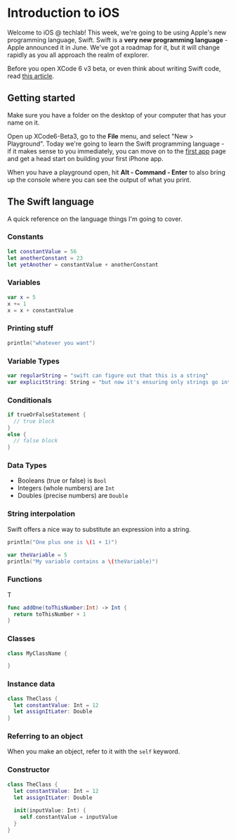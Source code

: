 Introduction to iOS
===

Welcome to iOS @ techlab! This week, we're going to be using Apple's new programming language, Swift. Swift is a **very new programming language** - Apple announced it in June. We've got a roadmap for it, but it will change rapidly as you all approach the realm of explorer.

Before you open XCode 6 v3 beta, or even think about writing Swift code, read [this article](http://robnapier.net/i-dont-know-swift?utm_content=buffer6acce&utm_medium=social&utm_source=twitter.com&utm_campaign=buffer).

## Getting started

Make sure you have a folder on the desktop of your computer that has your name on it.

Open up XCode6-Beta3, go to the **File** menu, and select "New > Playground". Today we're going to learn the Swift programming language - if it makes sense to you immediately, you can move on to the [first app](first-app.md) page and get a head start on building your first iPhone app.

When you have a playground open, hit **Alt - Command - Enter** to also bring up the console where you can see the output of what you print.

## The Swift language

A quick reference on the language things I'm going to cover.

### Constants

```swift
let constantValue = 56
let anotherConstant = 23
let yetAnother = constantValue + anotherConstant
```

### Variables

```swift
var x = 5
x += 1
x = x + constantValue
```

### Printing stuff

```swift
println("whatever you want")
```

### Variable Types

```swift
var regularString = "swift can figure out that this is a string"
var explicitString: String = "but now it's ensuring only strings go into the variable"
```

### Conditionals

```swift
if trueOrFalseStatement {
  // true block
}
else {
  // false block
}
```

### Data Types

- Booleans (true or false) is `Bool`
- Integers (whole numbers) are `Int`
- Doubles (precise numbers) are `Double`

### String interpolation

Swift offers a nice way to substitute an expression into a string.
```swift
println("One plus one is \(1 + 1)")

var theVariable = 5
println("My variable contains a \(theVariable)")
```

### Functions

T
```swift
func addOne(toThisNumber:Int) -> Int {
  return toThisNumber + 1
}
```

### Classes

```swift
class MyClassName {

}
```

### Instance data

```swift
class TheClass {
  let constantValue: Int = 12
  let assignItLater: Double
}
```

### Referring to an object

When you make an object, refer to it with the `self` keyword.

### Constructor

```swift
class TheClass {
  let constantValue: Int = 12
  let assignItLater: Double
  
  init(inputValue: Int) {
    self.constantValue = inputValue
  }
}
```
